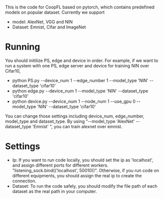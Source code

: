 This is the code for CoopFL based on pytorch, which contains predefined models on popular dataset. Currently we support

* model: AlexNet, VGG and NIN
* Dataset: Emnist, Cifar and ImageNet

# Running 
You should initilize PS, edge and device in order. For example, if we want to run a system with one PS, edge server and device for training NIN over Cifar10,

* python PS.py --device_num 1 --edge_number 1 --model_type 'NIN' --dataset_type 'cifar10' 
* python edge.py --device_num 1 --model_type 'NIN' --dataset_type 'cifar10' 
* python device.py --device_num 1 --node_num 1 --use_gpu 0 --model_type 'NIN' --dataset_type 'cifar10'

You can change those settings including device_num, edge_number, model_type and dataset_type. By using "--model_type 'AlexNet' --dataset_type 'Emnist' ", you can train alexnet over emnist.

# Settings

* Ip: If you want to run code locally, you should set the ip as 'localhost', and assign different ports for different workers. "listening_sock.bind(('localhost', 50010))". Otherwise, if you run code on different equipments, you should assign the real ip to create the connection. 
* Dataset: To run the code safely, you should modify the file path of each dataset as the real path in your computer.
